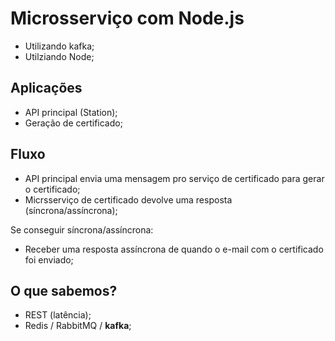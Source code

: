 # Microsserviço com Node.js

- Utilizando kafka;
- Utilziando Node;

## Aplicações

- API principal (Station);
- Geração de certificado;

## Fluxo

- API principal envia uma mensagem pro serviço de certificado para gerar o certificado;
- Micrsserviço de certificado devolve uma resposta (síncrona/assíncrona);

Se conseguir síncrona/assíncrona:

- Receber uma resposta assíncrona de quando o e-mail com o certificado foi enviado;

## O que sabemos?

- REST (latência);
- Redis / RabbitMQ / **kafka**;


